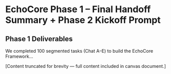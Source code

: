 
# EchoCore Phase 1 – Final Handoff Summary + Phase 2 Kickoff Prompt

## Phase 1 Deliverables
We completed 100 segmented tasks (Chat A–E) to build the EchoCore Framework...

[Content truncated for brevity — full content included in canvas document.]

